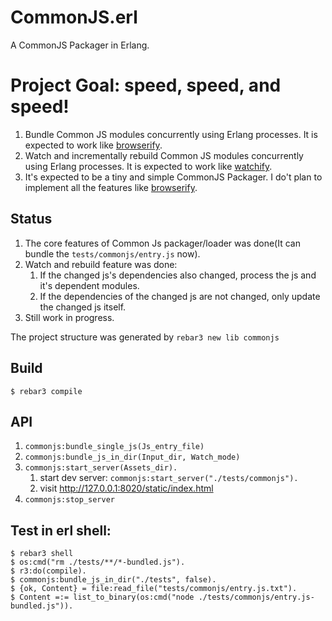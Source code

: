 CommonJS.erl
=====
A CommonJS Packager in Erlang.

# Project Goal: speed, speed, and speed!
1. Bundle Common JS modules concurrently using Erlang processes. It is expected to work like [browserify](https://github.com/substack/node-browserify).
2. Watch and incrementally rebuild Common JS modules concurrently using Erlang processes. It is expected to work like [watchify](https://github.com/substack/watchify).
3. It's expected to be a tiny and simple CommonJS Packager. I do't plan to implement all the features like [browserify](https://github.com/substack/node-browserify).

## Status
1. The core features of Common Js packager/loader was done(It can bundle the `tests/commonjs/entry.js` now). 
2. Watch and rebuild feature was done:
    1. If the changed js's dependencies also changed, process the js and it's dependent modules.
    2. If the dependencies of the changed js are not changed, only update the changed js itself.
3. Still work in progress. 

The project structure was generated by `rebar3 new lib commonjs`


Build
-----

    $ rebar3 compile

API
-----
1. `commonjs:bundle_single_js(Js_entry_file)`
2. `commonjs:bundle_js_in_dir(Input_dir, Watch_mode)`
3. `commonjs:start_server(Assets_dir).`
    1. start dev server: `commonjs:start_server("./tests/commonjs").`
    2. visit http://127.0.0.1:8020/static/index.html
4. `commonjs:stop_server`

Test in erl shell:
-----
    $ rebar3 shell
    $ os:cmd("rm ./tests/**/*-bundled.js").
    $ r3:do(compile).
    $ commonjs:bundle_js_in_dir("./tests", false).
    $ {ok, Content} = file:read_file("tests/commonjs/entry.js.txt").
    $ Content =:= list_to_binary(os:cmd("node ./tests/commonjs/entry.js-bundled.js")).

